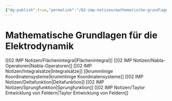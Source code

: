 ```yaml
---
{"dg-publish":true,"permalink":"/02-imp-notizen/mathematische-grundlagen-fuer-die-elektrodynamik/"}
---
```


# Mathematische Grundlagen für die Elektrodynamik
[[02 IMP Notizen/Flächenintegral|Flächenintegral]]
[[02 IMP Notizen/Nabla-Operatoren|Nabla-Operatoren]]
[[02 IMP Notizen/Integralsätze|Integralsätze]]
[[krummlinige Koordinatensysteme|krummlinige Koordinatensysteme]]
[[02 IMP Notizen/Deltafunktion|Deltafunktion]]
[[02 IMP Notizen/Sprungfunktion|Sprungfunktion]]
[[02 IMP Notizen/Taylor Entwicklung von Feldern|Taylor Entwicklung von Feldern]]